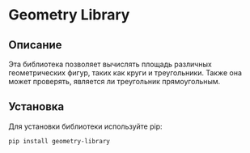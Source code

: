 # Geometry Library

## Описание

Эта библиотека позволяет вычислять площадь различных геометрических фигур, таких как круги и треугольники. Также она может проверять, является ли треугольник прямоугольным.

## Установка

Для установки библиотеки используйте pip:

```sh
pip install geometry-library

